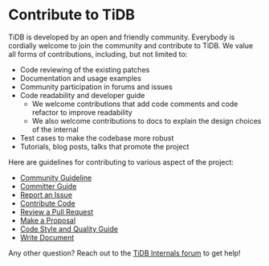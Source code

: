 # Contribute to TiDB

TiDB is developed by an open and friendly community. Everybody is cordially welcome to join the community and contribute to TiDB. We value all forms of contributions, including, but not limited to:

* Code reviewing of the existing patches
* Documentation and usage examples
* Community participation in forums and issues
* Code readability and developer guide
    * We welcome contributions that add code comments and code refactor to improve readability
    * We also welcome contributions to docs to explain the design choices of the internal
* Test cases to make the codebase more robust
* Tutorials, blog posts, talks that promote the project

Here are guidelines for contributing to various aspect of the project:

* [Community Guideline](community-guideline.md)
* [Committer Guide](committer-guide.md)
* [Report an Issue](report-an-issue.md)
* [Contribute Code](contribute-code.md)
* [Review a Pull Request](review-a-pr.md)
* [Make a Proposal](make-a-proposal.md)
* [Code Style and Quality Guide](code-style-and-quality-guide.md)
* [Write Document](write-document.md)

Any other question? Reach out to the [TiDB Internals forum](https://internals.tidb.io/) to get help!
